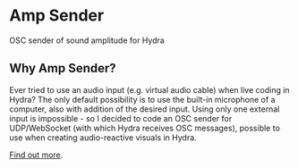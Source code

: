 # Amp Sender
OSC sender of sound amplitude for Hydra

## Why Amp Sender?
Ever tried to use an audio input (e.g. virtual audio cable) when live coding in Hydra? The only default possibility is to use the built-in microphone of a computer, also with addition of the desired input. Using only one external input is impossible - so I decided to code an OSC sender for UDP/WebSocket (with which Hydra receives OSC messages), possible to use when creating audio-reactive visuals in Hydra.

[Find out more](TUTORIAL.md).
